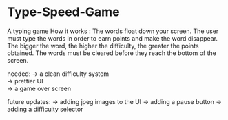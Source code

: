 # Type-Speed-Game
A typing game 
How it works : 
The words float down your screen. The user must type the words in order to earn points and make the word disappear.
The bigger the word, the higher the difficulty, the greater the points obtained. 
The words must be cleared before they reach the bottom of the screen.

needed: -> a clean difficulty system   
        -> prettier UI  
	-> a game over screen         

future updates: -> adding jpeg images to the UI 
                -> adding a pause button 
		-> adding a difficulty selector                 
